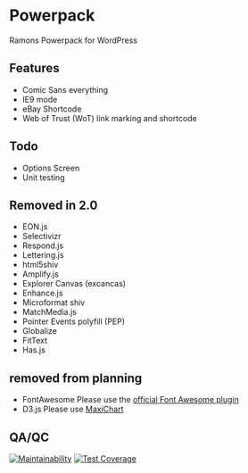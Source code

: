 # Powerpack
Ramons Powerpack for WordPress

## Features ##
* Comic Sans everything
* IE9 mode
* eBay Shortcode
* Web of Trust (WoT) link marking and shortcode

## Todo ##
* Options Screen
* Unit testing

## Removed in 2.0 ##
* EON.js
* Selectivizr
* Respond.js
* Lettering.js
* html5shiv
* Amplify.js
* Explorer Canvas (excancas)
* Enhance.js
* Microformat shiv
* MatchMedia.js
* Pointer Events polyfill (PEP)
* Globalize
* FitText
* Has.js

## removed from planning ##
* FontAwesome
Please use the [official Font Awesome plugin](https://wordpress.org/plugins/font-awesome/)
* D3.js
Please use [MaxiChart](https://wordpress.org/plugins/maxicharts-d3js-add-on/)

## QA/QC ##
[![Maintainability](https://api.codeclimate.com/v1/badges/7fe2f6adccb41bd5fefe/maintainability)](https://codeclimate.com/github/Ramoonus/Powerpack/maintainability)
[![Test Coverage](https://api.codeclimate.com/v1/badges/7fe2f6adccb41bd5fefe/test_coverage)](https://codeclimate.com/github/Ramoonus/Powerpack/test_coverage)
